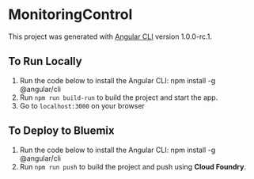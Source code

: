 # MonitoringControl

This project was generated with [Angular CLI](https://github.com/angular/angular-cli) version 1.0.0-rc.1.

## To Run Locally

1. Run the code below to install the Angular CLI:
    npm install -g @angular/cli
2. Run `npm run build-run` to build the project and start the app.
3. Go to `localhost:3000` on your browser

## To Deploy to Bluemix

1. Run the code below to install the Angular CLI:
    npm install -g @angular/cli
2. Run `npm run push` to build the project and push using **Cloud Foundry**.
